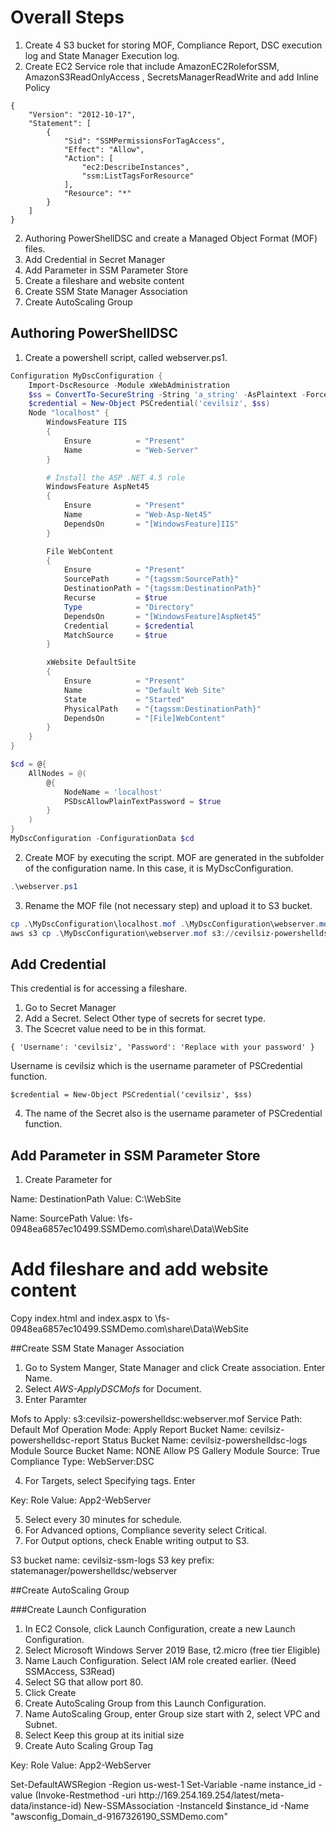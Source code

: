 # Overall Steps

1. Create 4 S3 bucket for storing MOF, Compliance Report, DSC execution log and State Manager Execution log.
2. Create EC2 Service role that include AmazonEC2RoleforSSM, AmazonS3ReadOnlyAccess , SecretsManagerReadWrite  and add Inline Policy

```
{
    "Version": "2012-10-17",
    "Statement": [
        {
            "Sid": "SSMPermissionsForTagAccess",
            "Effect": "Allow",
            "Action": [
                "ec2:DescribeInstances",
                "ssm:ListTagsForResource"
            ],
            "Resource": "*"
        }
    ]
}
```

2. Authoring PowerShellDSC and create a Managed Object Format (MOF) files.
3. Add Credential in Secret Manager
4. Add Parameter in SSM Parameter Store
5. Create a fileshare and website content
6. Create SSM State Manager Association
7. Create AutoScaling Group

## Authoring PowerShellDSC

1. Create a powershell script, called webserver.ps1.

```PowerShell
Configuration MyDscConfiguration {
    Import-DscResource -Module xWebAdministration
    $ss = ConvertTo-SecureString -String 'a_string' -AsPlaintext -Force
    $credential = New-Object PSCredential('cevilsiz', $ss)
    Node "localhost" {
        WindowsFeature IIS
        {
            Ensure          = "Present"
            Name            = "Web-Server"
        }

        # Install the ASP .NET 4.5 role
        WindowsFeature AspNet45
        {
            Ensure          = "Present"
            Name            = "Web-Asp-Net45"
            DependsOn       = "[WindowsFeature]IIS"
        }

        File WebContent
        {
            Ensure          = "Present"
            SourcePath      = "{tagssm:SourcePath}"
            DestinationPath = "{tagssm:DestinationPath}"
            Recurse         = $true
            Type            = "Directory"
            DependsOn       = "[WindowsFeature]AspNet45"
            Credential      = $credential
            MatchSource     = $true
        }

        xWebsite DefaultSite
        {
            Ensure          = "Present"
            Name            = "Default Web Site"
            State           = "Started"
            PhysicalPath    = "{tagssm:DestinationPath}"
            DependsOn       = "[File]WebContent"
        }
    }
}

$cd = @{
    AllNodes = @(
        @{
            NodeName = 'localhost'
            PSDscAllowPlainTextPassword = $true
        }
    )
}
MyDscConfiguration -ConfigurationData $cd 
```

2. Create MOF by executing the script. MOF are generated in the subfolder of the configuration name. In this case, it is MyDscConfiguration.

```PowerShell
.\webserver.ps1
```

3. Rename the MOF file (not necessary step) and upload it to S3 bucket.

```PowerShell
cp .\MyDscConfiguration\localhost.mof .\MyDscConfiguration\webserver.mof
aws s3 cp .\MyDscConfiguration\webserver.mof s3://cevilsiz-powershelldsc/webserver.mof
```

## Add Credential 
This credential is for accessing a fileshare.

1. Go to Secret Manager
2. Add a Secret. Select Other type of secrets for secret type.
3. The Scecret value need to be in this format.

```
{ 'Username': 'cevilsiz', 'Password': 'Replace with your password' }
```

Username is cevilsiz which is the username parameter of PSCredential function.

```
$credential = New-Object PSCredential('cevilsiz', $ss)
```
4. The name of the Secret also is the username parameter of PSCredential function.

## Add Parameter in SSM Parameter Store

1. Create Parameter for

Name: DestinationPath
Value: C:\WebSite

Name: SourcePath
Value: \\fs-0948ea6857ec10499.SSMDemo.com\share\Data\WebSite

# Add fileshare and add website content

Copy index.html and index.aspx to \\fs-0948ea6857ec10499.SSMDemo.com\share\Data\WebSite

##Create SSM State Manager Association

1. Go to System Manger, State Manager and click Create association. Enter Name.
2. Select *AWS-ApplyDSCMofs* for Document.
3. Enter Paramter

Mofs to Apply: s3:cevilsiz-powershelldsc:webserver.mof
Service Path: Default
Mof Operation Mode: Apply
Report Bucket Name: cevilsiz-powershelldsc-report
Status Bucket Name: cevilsiz-powershelldsc-logs
Module Source Bucket Name: NONE
Allow PS Gallery Module Source: True
Compliance Type: WebServer:DSC

4. For Targets, select Specifying tags. Enter 

Key: Role 
Value: App2-WebServer

5. Select every 30 minutes for schedule.
6. For Advanced options, Compliance severity select Critical.
7. For Output options, check Enable writing output to S3.

S3 bucket name: cevilsiz-ssm-logs
S3 key prefix: statemanager/powershelldsc/webserver

##Create AutoScaling Group

###Create Launch Configuration

1. In EC2 Console, click Launch Configuration, create a new Launch Configuration.
2. Select Microsoft Windows Server 2019 Base, t2.micro (free tier Eligible)
3. Name Lauch Configuration. Select IAM role created earlier. (Need SSMAccess, S3Read)
4. Select SG that allow port 80.
5. Click Create
6. Create AutoScaling Group from this Launch Configuration.
7. Name AutoScaling Group, enter Group size start with 2, select VPC and Subnet.
8. Select Keep this group at its initial size
9. Create Auto Scaling Group Tag

Key: Role 
Value: App2-WebServer

<powershell>
Set-DefaultAWSRegion -Region us-west-1
Set-Variable -name instance_id -value (Invoke-Restmethod -uri http://169.254.169.254/latest/meta-data/instance-id)
New-SSMAssociation -InstanceId $instance_id -Name "awsconfig_Domain_d-9167326190_SSMDemo.com"
</powershell>
